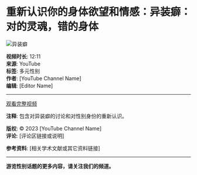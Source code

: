 # 重新认识你的身体欲望和情感：异装癖：对的灵魂，错的身体

![异装癖](https://i.ytimg.com/an/jp-BwSBpKRSYl1XPYD-aXQ/featured_channel.jpg?v=60719aa6)

**视频时长**: 12:11  
**来源**: YouTube  
**标签**: 多元性别  
**作者**: [YouTube Channel Name]  
**编辑**: [Editor Name]  

---

[观看完整视频](https://www.youtube.com/watch?v=YOUR_VIDEO_ID)  

**注释**: 包含对异装癖的讨论和对性别身份的重新认识。

**版权**: © 2023 [YouTube Channel Name]  
**评论**: [评论区链接或说明]   

**参考资料**: [相关学术文献或其它资料链接]

---

**游览性别话题的更多内容，请关注我们的频道。**
<!-- tcd_original_link https://www.youtube.com/watch?v=YJAXEFvvUoo -->
